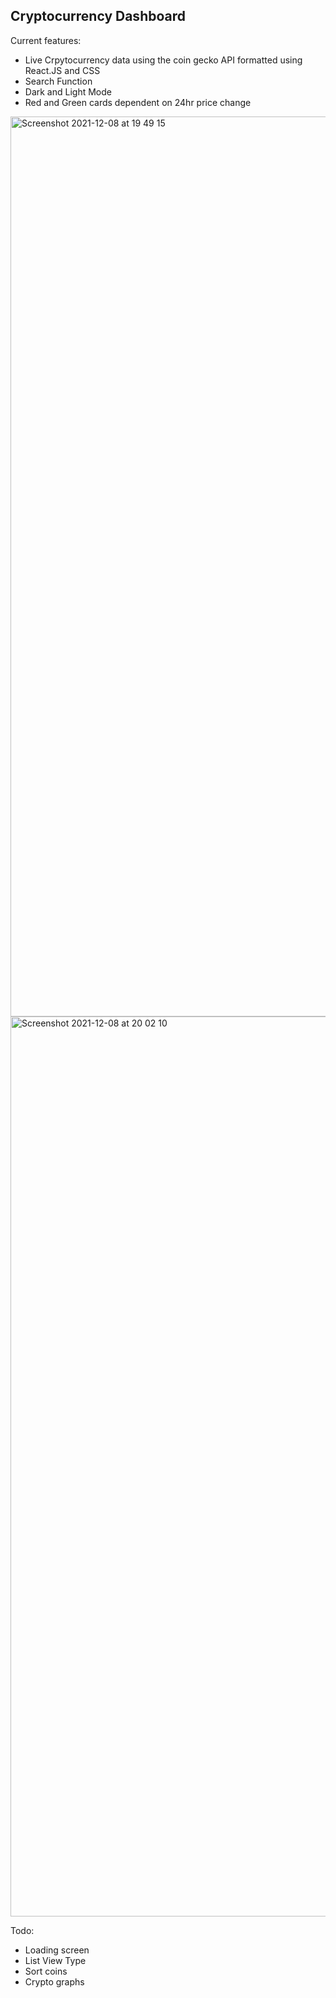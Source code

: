 ## Cryptocurrency Dashboard

Current features: 
- Live Crpytocurrency data using the coin gecko API formatted using React.JS and CSS 
- Search Function
- Dark and Light Mode 
- Red and Green cards dependent on 24hr price change


<img width="1440" alt="Screenshot 2021-12-08 at 19 49 15" src="https://user-images.githubusercontent.com/68692361/145274513-1ae0d3e3-c1f3-4d9b-b5a7-6c3d2a37f2fe.png">
<img width="1440" alt="Screenshot 2021-12-08 at 20 02 10" src="https://user-images.githubusercontent.com/68692361/145276205-0539929a-946e-4b59-861e-d34546e592ad.png">

Todo: 
- Loading screen
- List View Type 
- Sort coins
- Crypto graphs
